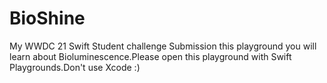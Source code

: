 # BioShine
 My WWDC 21 Swift Student challenge Submission this playground you will learn about Bioluminescence.Please open this playground with Swift Playgrounds.Don't use Xcode :)

